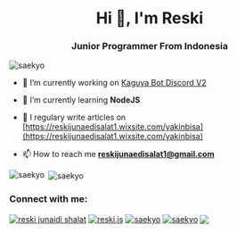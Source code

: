 <h1 align="center">Hi 👋, I'm Reski</h1>
<h3 align="center">Junior Programmer From Indonesia</h3>

<p align="left"> <img src="https://komarev.com/ghpvc/?username=saekyo&label=Profile%20views&color=0e75b6&style=flat" alt="saekyo" /> </p>

- 🔭 I’m currently working on [Kaguya Bot Discord V2](https://github.com/Saekyo/Kaguya-Discord-Bot-V2)

- 🌱 I’m currently learning **NodeJS**

- 📝 I regulary write articles on [https://reskijunaedisalat1.wixsite.com/yakinbisa](https://reskijunaedisalat1.wixsite.com/yakinbisa)

- 📫 How to reach me **reskijunaedisalat1@gmail.com**
</p>

<p><img align="left" src="https://github-readme-stats.vercel.app/api/top-langs?username=saekyo&show_icons=true&locale=en&layout=compact" alt="saekyo" /></p>

<p>&nbsp;<img align="center" src="https://github-readme-stats.vercel.app/api?username=saekyo&show_icons=true&locale=en" alt="saekyo" /></p>

<h3 align="left">Connect with me:</h3>
<p align="left">
<a href="https://www.linkedin.com/in/reski-junaidi-shalat-3777151a1/" target="blank"><img align="center" src="https://img.shields.io/badge/LinkedIn-0077B5?style=for-the-badge&logo=linkedin&logoColor=white" alt="reski junaidi shalat"/></a>
<a href="https://instagram.com/reski.js" target="blank"><img align="center" src="https://img.shields.io/badge/Instagram-E4405F?style=for-the-badge&logo=instagram&logoColor=white" alt="reski.js"/></a>
<!-- <a href="https://www.youtube.com/channel/UCpZMQZPWWW2gVPS8qOncbog?view_as=subscriber" target="blank"><img align="center" src="https://img.shields.io/badge/YouTube-FF0000?style=for-the-badge&logo=youtube&logoColor=white" alt="saekyo"/></a> -->
<a href="https://t.me/Saekyo" target="blank"><img align="center" src="https://img.shields.io/badge/Telegram-2CA5E0?style=for-the-badge&logo=telegram&logoColor=white" alt="saekyo"/></a>
<a href="mailto:reskijunaidishalat@gmail.com" target="blank"><img align="center" src="https://img.shields.io/badge/Gmail-D14836?style=for-the-badge&logo=gmail&logoColor=white" alt="saekyo"/></a>
<a href="https://discordapp.com/users/435419273590996993/" target="blank"><img align="center" src="https://img.shields.io/badge/Discord-7289DA?style=for-the-badge&logo=discord&logoColor=white"/></a>
<!-- <a href="https://open.spotify.com/user/21wwlpi44jidkjrbinege4qqq?si=-9WmybBmQp-7pbqZGKyBFQ" target="blank"><img align="center" src="https://img.shields.io/badge/Spotify-1ED760?&style=for-the-badge&logo=spotify&logoColor=white"/></a> -->
